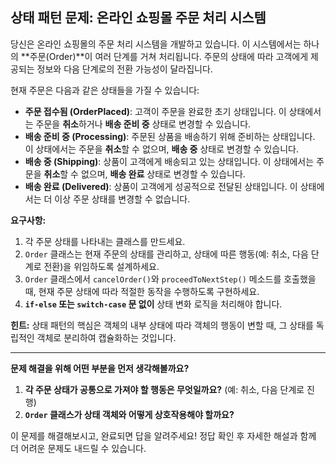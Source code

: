 ## **상태 패턴 문제: 온라인 쇼핑몰 주문 처리 시스템**

당신은 온라인 쇼핑몰의 주문 처리 시스템을 개발하고 있습니다. 이 시스템에서는 하나의 **주문(Order)**이 여러 단계를 거쳐 처리됩니다. 주문의 상태에 따라 고객에게 제공되는 정보와 다음 단계로의 전환 가능성이 달라집니다.

현재 주문은 다음과 같은 상태들을 가질 수 있습니다:

* **주문 접수됨 (OrderPlaced)**: 고객이 주문을 완료한 초기 상태입니다. 이 상태에서는 주문을 **취소**하거나 **배송 준비 중** 상태로 변경할 수 있습니다.
* **배송 준비 중 (Processing)**: 주문된 상품을 배송하기 위해 준비하는 상태입니다. 이 상태에서는 주문을 **취소**할 수 없으며, **배송 중** 상태로 변경할 수 있습니다.
* **배송 중 (Shipping)**: 상품이 고객에게 배송되고 있는 상태입니다. 이 상태에서는 주문을 **취소**할 수 없으며, **배송 완료** 상태로 변경할 수 있습니다.
* **배송 완료 (Delivered)**: 상품이 고객에게 성공적으로 전달된 상태입니다. 이 상태에서는 더 이상 주문 상태를 변경할 수 없습니다.

**요구사항:**

1.  각 주문 상태를 나타내는 클래스를 만드세요.
2.  `Order` 클래스는 현재 주문의 상태를 관리하고, 상태에 따른 행동(예: 취소, 다음 단계로 전환)을 위임하도록 설계하세요.
3.  `Order` 클래스에서 `cancelOrder()`와 `proceedToNextStep()` 메소드를 호출했을 때, 현재 주문 상태에 따라 적절한 동작을 수행하도록 구현하세요.
4.  **`if-else` 또는 `switch-case` 문 없이** 상태 변화 로직을 처리해야 합니다.

**힌트:** 상태 패턴의 핵심은 객체의 내부 상태에 따라 객체의 행동이 변할 때, 그 상태를 독립적인 객체로 분리하여 캡슐화하는 것입니다.

---

**문제 해결을 위해 어떤 부분을 먼저 생각해볼까요?**

1.  **각 주문 상태가 공통으로 가져야 할 행동은 무엇일까요?** (예: 취소, 다음 단계로 진행)
2.  **`Order` 클래스가 상태 객체와 어떻게 상호작용해야 할까요?**

이 문제를 해결해보시고, 완료되면 답을 알려주세요! 정답 확인 후 자세한 해설과 함께 더 어려운 문제도 내드릴 수 있습니다.